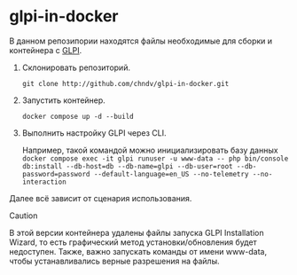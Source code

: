 # glpi-in-docker

В данном репозипории находятся файлы необходимые для сборки и контейнера с [GLPI](https://github.com/glpi-project/glpi).

1. Склонировать репозиторий.

    `git clone http://github.com/chndv/glpi-in-docker.git`

2. Запустить контейнер.
    
    `docker compose up -d --build`
    
3. Выполнить настройку GLPI через CLI.
    
    Например, такой командой можно инициализировать базу данных `docker compose exec -it glpi runuser -u www-data -- php bin/console db:install --db-host=db --db-name=glpi --db-user=root --db-password=password --default-language=en_US --no-telemetry --no-interaction`

Далее всё зависит от сценария использования.

> [!CAUTION]
> В этой версии контейнера удалены файлы запуска GLPI Installation Wizard, то есть графический метод установки/обновления будет недоступен.
> Также, важно запускать команды от имени www-data, чтобы устанавливались верные разрешения на файлы.